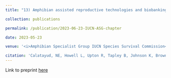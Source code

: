 ```yaml
---
title: "13) Amphibian assisted reproductive technologies and biobanking "

collection: publications

permalink: /publication/2023-06-23-IUCN-ASG-chapter

date: 2023-05-23

venue: '<i>Amphibian Specialist Group IUCN Species Survival Commission</i>, (accepted)'

citation: 'Calatayud, NE, Howell L, Upton R, Tapley B, Johnson K, Browne R, Marcec R, <b>Williams CL</b>, O’Brien D, Hobbs R, Trudeau VT, Bower D, Clulow S, Clulow J, Della Tonga G. (2023) Amphibian Assisted Reproduction and Biobanking chapter for the IUCN/ASG Amphibian ARTs and Biobanking Working Group, accepted (see Chapter 12).'
---
```


Link to preprint [here](https://ecoevorxiv.org/repository/view/3707/)
